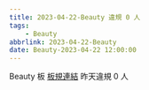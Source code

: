 ```yaml
---
title: 2023-04-22-Beauty 違規 0 人
tags:
    - Beauty
abbrlink: 2023-04-22-Beauty
date: Beauty-2023-04-22 12:00:00
---
```

Beauty 板 [板規連結](https://www.ptt.cc/bbs/Beauty/M.1630069980.A.84B.html)
昨天違規 0 人
